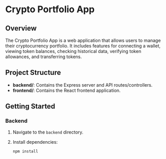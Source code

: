 # Crypto Portfolio App

## Overview

The Crypto Portfolio App is a web application that allows users to manage their cryptocurrency portfolio. It includes features for connecting a wallet, viewing token balances, checking historical data, verifying token allowances, and transferring tokens.

## Project Structure

- **backend/**: Contains the Express server and API routes/controllers.
- **frontend/**: Contains the React frontend application.

## Getting Started

### Backend

1. Navigate to the `backend` directory.
2. Install dependencies:

   ```bash
   npm install
